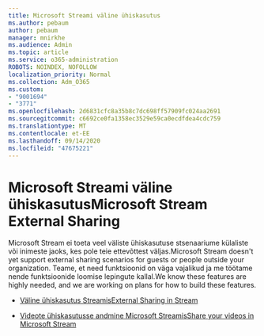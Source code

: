 ```yaml
---
title: Microsoft Streami väline ühiskasutus
ms.author: pebaum
author: pebaum
manager: mnirkhe
ms.audience: Admin
ms.topic: article
ms.service: o365-administration
ROBOTS: NOINDEX, NOFOLLOW
localization_priority: Normal
ms.collection: Adm_O365
ms.custom:
- "9001694"
- "3771"
ms.openlocfilehash: 2d6831cfc8a35b8c7dc698ff57909fc024aa2691
ms.sourcegitcommit: c6692ce0fa1358ec3529e59ca0ecdfdea4cdc759
ms.translationtype: MT
ms.contentlocale: et-EE
ms.lasthandoff: 09/14/2020
ms.locfileid: "47675221"
---
```

# <a name="microsoft-stream-external-sharing"></a><span data-ttu-id="2e9d9-102">Microsoft Streami väline ühiskasutus</span><span class="sxs-lookup"><span data-stu-id="2e9d9-102">Microsoft Stream External Sharing</span></span>

<span data-ttu-id="2e9d9-103">Microsoft Stream ei toeta veel väliste ühiskasutuse stsenaariume külaliste või inimeste jaoks, kes pole teie ettevõttest väljas.</span><span class="sxs-lookup"><span data-stu-id="2e9d9-103">Microsoft Stream doesn't yet support external sharing scenarios for guests or people outside your organization.</span></span> <span data-ttu-id="2e9d9-104">Teame, et need funktsioonid on väga vajalikud ja me töötame nende funktsioonide loomise lepingute kallal.</span><span class="sxs-lookup"><span data-stu-id="2e9d9-104">We know these features are highly needed, and we are working on plans for how to build these features.</span></span>

- [<span data-ttu-id="2e9d9-105">Väline ühiskasutus Streamis</span><span class="sxs-lookup"><span data-stu-id="2e9d9-105">External Sharing in Stream</span></span>](https://docs.microsoft.com/stream/portal-share-video#external-sharing)

- [<span data-ttu-id="2e9d9-106">Videote ühiskasutusse andmine Microsoft Streamis</span><span class="sxs-lookup"><span data-stu-id="2e9d9-106">Share your videos in Microsoft Stream</span></span>](https://docs.microsoft.com/stream/portal-share-video)
